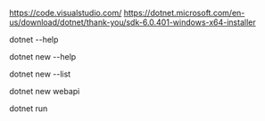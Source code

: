 https://code.visualstudio.com/
https://dotnet.microsoft.com/en-us/download/dotnet/thank-you/sdk-6.0.401-windows-x64-installer

dotnet --help

dotnet new --help

dotnet new --list

dotnet new webapi

dotnet run

